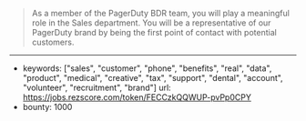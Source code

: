 >As a member of the PagerDuty BDR team, you will play a meaningful role in the Sales department. You will be a representative of our PagerDuty brand by being the first point of contact with potential customers.
------
- keywords: ["sales", "customer", "phone", "benefits", "real", "data", "product", "medical", "creative", "tax", "support", "dental", "account", "volunteer", "recruitment", "brand"]
url: https://jobs.rezscore.com/token/FECCzkQQWUP-pvPp0CPY
- bounty: 1000
